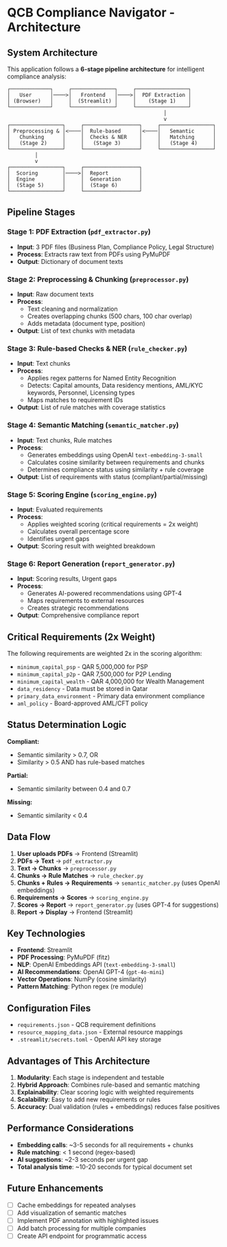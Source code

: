 # QCB Compliance Navigator - Architecture

## System Architecture

This application follows a **6-stage pipeline architecture** for intelligent compliance analysis:

```
┌─────────────┐     ┌──────────────┐     ┌─────────────────┐
│   User      │────>│   Frontend   │────>│  PDF Extraction │
│ (Browser)   │     │  (Streamlit) │     │    (Stage 1)    │
└─────────────┘     └──────────────┘     └─────────────────┘
                                                   │
                                                   v
┌─────────────────┐     ┌──────────────────┐     ┌─────────────────┐
│ Preprocessing & │<────│  Rule-based      │<────│   Semantic      │
│   Chunking      │     │  Checks & NER    │     │   Matching      │
│   (Stage 2)     │     │   (Stage 3)      │     │   (Stage 4)     │
└─────────────────┘     └──────────────────┘     └─────────────────┘
         │
         v
┌─────────────────┐     ┌──────────────────┐
│  Scoring        │────>│  Report          │
│  Engine         │     │  Generation      │
│  (Stage 5)      │     │  (Stage 6)       │
└─────────────────┘     └──────────────────┘
```

## Pipeline Stages

### Stage 1: PDF Extraction (`pdf_extractor.py`)
- **Input**: 3 PDF files (Business Plan, Compliance Policy, Legal Structure)
- **Process**: Extracts raw text from PDFs using PyMuPDF
- **Output**: Dictionary of document texts

### Stage 2: Preprocessing & Chunking (`preprocessor.py`)
- **Input**: Raw document texts
- **Process**: 
  - Text cleaning and normalization
  - Creates overlapping chunks (500 chars, 100 char overlap)
  - Adds metadata (document type, position)
- **Output**: List of text chunks with metadata

### Stage 3: Rule-based Checks & NER (`rule_checker.py`)
- **Input**: Text chunks
- **Process**:
  - Applies regex patterns for Named Entity Recognition
  - Detects: Capital amounts, Data residency mentions, AML/KYC keywords, Personnel, Licensing types
  - Maps matches to requirement IDs
- **Output**: List of rule matches with coverage statistics

### Stage 4: Semantic Matching (`semantic_matcher.py`)
- **Input**: Text chunks, Rule matches
- **Process**:
  - Generates embeddings using OpenAI `text-embedding-3-small`
  - Calculates cosine similarity between requirements and chunks
  - Determines compliance status using similarity + rule coverage
- **Output**: List of requirements with status (compliant/partial/missing)

### Stage 5: Scoring Engine (`scoring_engine.py`)
- **Input**: Evaluated requirements
- **Process**:
  - Applies weighted scoring (critical requirements = 2x weight)
  - Calculates overall percentage score
  - Identifies urgent gaps
- **Output**: Scoring result with weighted breakdown

### Stage 6: Report Generation (`report_generator.py`)
- **Input**: Scoring results, Urgent gaps
- **Process**:
  - Generates AI-powered recommendations using GPT-4
  - Maps requirements to external resources
  - Creates strategic recommendations
- **Output**: Comprehensive compliance report

## Critical Requirements (2x Weight)

The following requirements are weighted 2x in the scoring algorithm:
- `minimum_capital_psp` - QAR 5,000,000 for PSP
- `minimum_capital_p2p` - QAR 7,500,000 for P2P Lending
- `minimum_capital_wealth` - QAR 4,000,000 for Wealth Management
- `data_residency` - Data must be stored in Qatar
- `primary_data_environment` - Primary data environment compliance
- `aml_policy` - Board-approved AML/CFT policy

## Status Determination Logic

**Compliant:**
- Semantic similarity > 0.7, OR
- Similarity > 0.5 AND has rule-based matches

**Partial:**
- Semantic similarity between 0.4 and 0.7

**Missing:**
- Semantic similarity < 0.4

## Data Flow

1. **User uploads PDFs** → Frontend (Streamlit)
2. **PDFs → Text** → `pdf_extractor.py`
3. **Text → Chunks** → `preprocessor.py`
4. **Chunks → Rule Matches** → `rule_checker.py`
5. **Chunks + Rules → Requirements** → `semantic_matcher.py` (uses OpenAI embeddings)
6. **Requirements → Scores** → `scoring_engine.py`
7. **Scores → Report** → `report_generator.py` (uses GPT-4 for suggestions)
8. **Report → Display** → Frontend (Streamlit)

## Key Technologies

- **Frontend**: Streamlit
- **PDF Processing**: PyMuPDF (fitz)
- **NLP**: OpenAI Embeddings API (`text-embedding-3-small`)
- **AI Recommendations**: OpenAI GPT-4 (`gpt-4o-mini`)
- **Vector Operations**: NumPy (cosine similarity)
- **Pattern Matching**: Python regex (re module)

## Configuration Files

- `requirements.json` - QCB requirement definitions
- `resource_mapping_data.json` - External resource mappings
- `.streamlit/secrets.toml` - OpenAI API key storage

## Advantages of This Architecture

1. **Modularity**: Each stage is independent and testable
2. **Hybrid Approach**: Combines rule-based and semantic matching
3. **Explainability**: Clear scoring logic with weighted requirements
4. **Scalability**: Easy to add new requirements or rules
5. **Accuracy**: Dual validation (rules + embeddings) reduces false positives

## Performance Considerations

- **Embedding calls**: ~3-5 seconds for all requirements + chunks
- **Rule matching**: < 1 second (regex-based)
- **AI suggestions**: ~2-3 seconds per urgent gap
- **Total analysis time**: ~10-20 seconds for typical document set

## Future Enhancements

- [ ] Cache embeddings for repeated analyses
- [ ] Add visualization of semantic matches
- [ ] Implement PDF annotation with highlighted issues
- [ ] Add batch processing for multiple companies
- [ ] Create API endpoint for programmatic access
